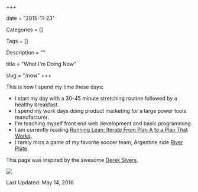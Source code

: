 +++

date = "2015-11-23"

Categories = []

Tags = []

Description = ""

title = "What I'm Doing Now"

slug = "/now"
+++


This is how I spend my time these days:

* I start my day with a 30-45 minute stretching routine followed by a healthy breakfast.
* I spend my work days doing product marketing for a large power tools manufacturer.
* I'm teaching myself front end web development and basic programming. 
* I am currently reading [Running Lean: Iterate From Plan A to a Plan That Works](http://amzn.to/1Ysos9Y).
* I rarely miss a game of my favorite soccer team, Argentine side [River Plate](http://farm5.staticflickr.com/4055/4448440498_5d731b2102_z.jpg).

This page was inspired by the awesome [Derek Sivers](http://www.sivers.org/nowff).
<p>

<img src="/images/now.jpg" class="roundcorners">

</p>

Last Updated: May 14, 2016

